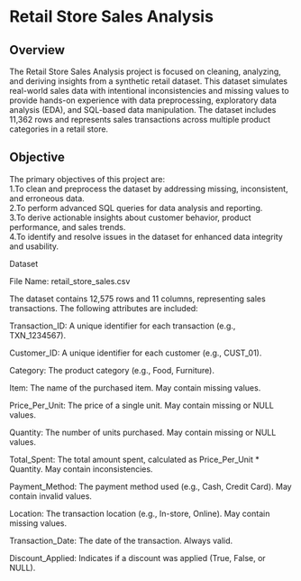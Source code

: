  # Retail Store Sales Analysis

## Overview

The Retail Store Sales Analysis project is focused on cleaning, analyzing, and deriving insights from a synthetic retail dataset. This dataset simulates real-world sales data with intentional inconsistencies and missing values to provide hands-on experience with data preprocessing, exploratory data analysis (EDA), and SQL-based data manipulation. The dataset includes 11,362 rows and represents sales transactions across multiple product categories in a retail store.

## Objective

The primary objectives of this project are:  
1.To clean and preprocess the dataset by addressing missing, inconsistent, and erroneous data.  
2.To perform advanced SQL queries for data analysis and reporting.  
3.To derive actionable insights about customer behavior, product performance, and sales trends.  
4.To identify and resolve issues in the dataset for enhanced data integrity and usability.

Dataset

File Name: retail_store_sales.csv

The dataset contains 12,575 rows and 11 columns, representing sales transactions. The following attributes are included:

Transaction_ID: A unique identifier for each transaction (e.g., TXN_1234567).

Customer_ID: A unique identifier for each customer (e.g., CUST_01).

Category: The product category (e.g., Food, Furniture).

Item: The name of the purchased item. May contain missing values.

Price_Per_Unit: The price of a single unit. May contain missing or NULL values.

Quantity: The number of units purchased. May contain missing or NULL values.

Total_Spent: The total amount spent, calculated as Price_Per_Unit * Quantity. May contain inconsistencies.

Payment_Method: The payment method used (e.g., Cash, Credit Card). May contain invalid values.

Location: The transaction location (e.g., In-store, Online). May contain missing values.

Transaction_Date: The date of the transaction. Always valid.

Discount_Applied: Indicates if a discount was applied (True, False, or NULL).
